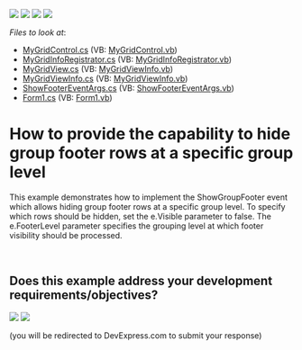 <!-- default badges list -->
![](https://img.shields.io/endpoint?url=https://codecentral.devexpress.com/api/v1/VersionRange/128631031/13.1.4%2B)
[![](https://img.shields.io/badge/Open_in_DevExpress_Support_Center-FF7200?style=flat-square&logo=DevExpress&logoColor=white)](https://supportcenter.devexpress.com/ticket/details/E2429)
[![](https://img.shields.io/badge/📖_How_to_use_DevExpress_Examples-e9f6fc?style=flat-square)](https://docs.devexpress.com/GeneralInformation/403183)
[![](https://img.shields.io/badge/💬_Leave_Feedback-feecdd?style=flat-square)](#does-this-example-address-your-development-requirementsobjectives)
<!-- default badges end -->
<!-- default file list -->
*Files to look at*:

* [MyGridControl.cs](./CS/HideableGroupRowFooters/CustomGridControl/MyGridControl.cs) (VB: [MyGridControl.vb](./VB/HideableGroupRowFooters/CustomGridControl/MyGridControl.vb))
* [MyGridInfoRegistrator.cs](./CS/HideableGroupRowFooters/CustomGridControl/MyGridInfoRegistrator.cs) (VB: [MyGridInfoRegistrator.vb](./VB/HideableGroupRowFooters/CustomGridControl/MyGridInfoRegistrator.vb))
* [MyGridView.cs](./CS/HideableGroupRowFooters/CustomGridControl/MyGridView.cs) (VB: [MyGridViewInfo.vb](./VB/HideableGroupRowFooters/CustomGridControl/MyGridViewInfo.vb))
* [MyGridViewInfo.cs](./CS/HideableGroupRowFooters/CustomGridControl/MyGridViewInfo.cs) (VB: [MyGridViewInfo.vb](./VB/HideableGroupRowFooters/CustomGridControl/MyGridViewInfo.vb))
* [ShowFooterEventArgs.cs](./CS/HideableGroupRowFooters/CustomGridControl/ShowFooterEventArgs.cs) (VB: [ShowFooterEventArgs.vb](./VB/HideableGroupRowFooters/CustomGridControl/ShowFooterEventArgs.vb))
* [Form1.cs](./CS/HideableGroupRowFooters/Form1.cs) (VB: [Form1.vb](./VB/HideableGroupRowFooters/Form1.vb))
<!-- default file list end -->
# How to provide the capability to hide group footer rows at a specific group level


<p>This example demonstrates how to implement the ShowGroupFooter event which allows hiding group footer rows at a specific group level. To specify which rows should be hidden, set the e.Visible parameter to false. The e.FooterLevel parameter specifies the grouping level at which footer visibility should be processed.</p>

<br/>


<!-- feedback -->
## Does this example address your development requirements/objectives?

[<img src="https://www.devexpress.com/support/examples/i/yes-button.svg"/>](https://www.devexpress.com/support/examples/survey.xml?utm_source=github&utm_campaign=winforms-grid-hide-group-footer-for-specific-level&~~~was_helpful=yes) [<img src="https://www.devexpress.com/support/examples/i/no-button.svg"/>](https://www.devexpress.com/support/examples/survey.xml?utm_source=github&utm_campaign=winforms-grid-hide-group-footer-for-specific-level&~~~was_helpful=no)

(you will be redirected to DevExpress.com to submit your response)
<!-- feedback end -->
